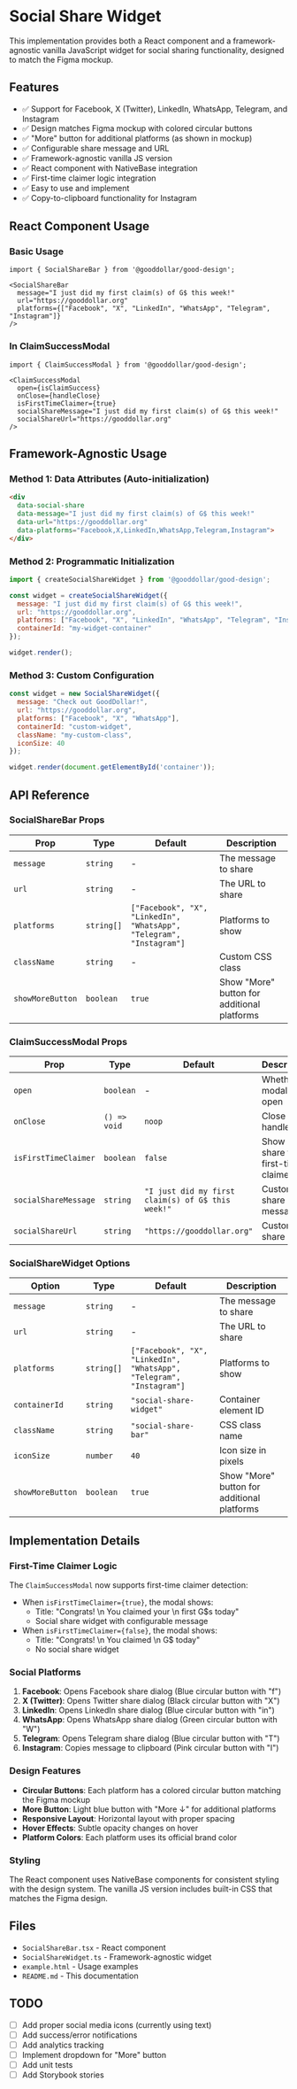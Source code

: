 # Social Share Widget

This implementation provides both a React component and a framework-agnostic vanilla JavaScript widget for social sharing functionality, designed to match the Figma mockup.

## Features

- ✅ Support for Facebook, X (Twitter), LinkedIn, WhatsApp, Telegram, and Instagram
- ✅ Design matches Figma mockup with colored circular buttons
- ✅ "More" button for additional platforms (as shown in mockup)
- ✅ Configurable share message and URL
- ✅ Framework-agnostic vanilla JS version
- ✅ React component with NativeBase integration
- ✅ First-time claimer logic integration
- ✅ Easy to use and implement
- ✅ Copy-to-clipboard functionality for Instagram

## React Component Usage

### Basic Usage

```tsx
import { SocialShareBar } from '@gooddollar/good-design';

<SocialShareBar
  message="I just did my first claim(s) of G$ this week!"
  url="https://gooddollar.org"
  platforms={["Facebook", "X", "LinkedIn", "WhatsApp", "Telegram", "Instagram"]}
/>
```

### In ClaimSuccessModal

```tsx
import { ClaimSuccessModal } from '@gooddollar/good-design';

<ClaimSuccessModal
  open={isClaimSuccess}
  onClose={handleClose}
  isFirstTimeClaimer={true}
  socialShareMessage="I just did my first claim(s) of G$ this week!"
  socialShareUrl="https://gooddollar.org"
/>
```

## Framework-Agnostic Usage

### Method 1: Data Attributes (Auto-initialization)

```html
<div 
  data-social-share
  data-message="I just did my first claim(s) of G$ this week!"
  data-url="https://gooddollar.org"
  data-platforms="Facebook,X,LinkedIn,WhatsApp,Telegram,Instagram">
</div>
```

### Method 2: Programmatic Initialization

```javascript
import { createSocialShareWidget } from '@gooddollar/good-design';

const widget = createSocialShareWidget({
  message: "I just did my first claim(s) of G$ this week!",
  url: "https://gooddollar.org",
  platforms: ["Facebook", "X", "LinkedIn", "WhatsApp", "Telegram", "Instagram"],
  containerId: "my-widget-container"
});

widget.render();
```

### Method 3: Custom Configuration

```javascript
const widget = new SocialShareWidget({
  message: "Check out GoodDollar!",
  url: "https://gooddollar.org",
  platforms: ["Facebook", "X", "WhatsApp"],
  containerId: "custom-widget",
  className: "my-custom-class",
  iconSize: 40
});

widget.render(document.getElementById('container'));
```

## API Reference

### SocialShareBar Props

| Prop | Type | Default | Description |
|------|------|---------|-------------|
| `message` | `string` | - | The message to share |
| `url` | `string` | - | The URL to share |
| `platforms` | `string[]` | `["Facebook", "X", "LinkedIn", "WhatsApp", "Telegram", "Instagram"]` | Platforms to show |
| `className` | `string` | - | Custom CSS class |
| `showMoreButton` | `boolean` | `true` | Show "More" button for additional platforms |

### ClaimSuccessModal Props

| Prop | Type | Default | Description |
|------|------|---------|-------------|
| `open` | `boolean` | - | Whether modal is open |
| `onClose` | `() => void` | `noop` | Close handler |
| `isFirstTimeClaimer` | `boolean` | `false` | Show social share for first-time claimers |
| `socialShareMessage` | `string` | `"I just did my first claim(s) of G$ this week!"` | Custom share message |
| `socialShareUrl` | `string` | `"https://gooddollar.org"` | Custom share URL |

### SocialShareWidget Options

| Option | Type | Default | Description |
|--------|------|---------|-------------|
| `message` | `string` | - | The message to share |
| `url` | `string` | - | The URL to share |
| `platforms` | `string[]` | `["Facebook", "X", "LinkedIn", "WhatsApp", "Telegram", "Instagram"]` | Platforms to show |
| `containerId` | `string` | `"social-share-widget"` | Container element ID |
| `className` | `string` | `"social-share-bar"` | CSS class name |
| `iconSize` | `number` | `40` | Icon size in pixels |
| `showMoreButton` | `boolean` | `true` | Show "More" button for additional platforms |

## Implementation Details

### First-Time Claimer Logic

The `ClaimSuccessModal` now supports first-time claimer detection:

- When `isFirstTimeClaimer={true}`, the modal shows:
  - Title: "Congrats! \n You claimed your \n first G$s today"
  - Social share widget with configurable message
- When `isFirstTimeClaimer={false}`, the modal shows:
  - Title: "Congrats! \n You claimed \n G$ today"
  - No social share widget

### Social Platforms

1. **Facebook**: Opens Facebook share dialog (Blue circular button with "f")
2. **X (Twitter)**: Opens Twitter share dialog (Black circular button with "X")
3. **LinkedIn**: Opens LinkedIn share dialog (Blue circular button with "in")
4. **WhatsApp**: Opens WhatsApp share dialog (Green circular button with "W")
5. **Telegram**: Opens Telegram share dialog (Blue circular button with "T")
6. **Instagram**: Copies message to clipboard (Pink circular button with "I")

### Design Features

- **Circular Buttons**: Each platform has a colored circular button matching the Figma mockup
- **More Button**: Light blue button with "More ↓" for additional platforms
- **Responsive Layout**: Horizontal layout with proper spacing
- **Hover Effects**: Subtle opacity changes on hover
- **Platform Colors**: Each platform uses its official brand color

### Styling

The React component uses NativeBase components for consistent styling with the design system. The vanilla JS version includes built-in CSS that matches the Figma design.

## Files

- `SocialShareBar.tsx` - React component
- `SocialShareWidget.ts` - Framework-agnostic widget
- `example.html` - Usage examples
- `README.md` - This documentation

## TODO

- [ ] Add proper social media icons (currently using text)
- [ ] Add success/error notifications
- [ ] Add analytics tracking
- [ ] Implement dropdown for "More" button
- [ ] Add unit tests
- [ ] Add Storybook stories 